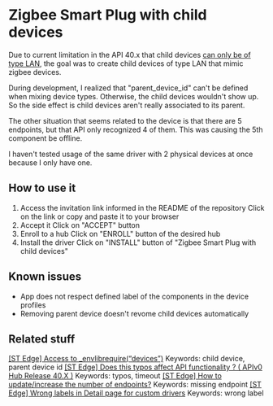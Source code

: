 # Zigbee Smart Plug with child devices

Due to current limitation in the API 40.x that child devices [can only be of type LAN](https://developer-preview.smartthings.com/edge-device-drivers/driver.html#Driver.try_create_device), the goal was to create child devices of type LAN that mimic zigbee devices.

During development, I realized that "parent_device_id" can't be defined when mixing device types. Otherwise, the child devices wouldn't show up. So the side effect is child devices aren't really associated to its parent.

The other situation that seems related to the device is that there are 5 endpoints, but that API only recognized 4 of them. This was causing the 5th component be offline.

I haven't tested usage of the same driver with 2 physical devices at once because I only have one.

## How to use it

1. Access the invitation link informed in the README of the repository
   Click on the link or copy and paste it to your browser
2. Accept it
   Click on "ACCEPT" button
3. Enroll to a hub
   Click on "ENROLL" button of the desired hub
4. Install the driver
   Click on "INSTALL" button of "Zigbee Smart Plug with child devices"

## Known issues

- App does not respect defined label of the components in the device profiles
- Removing parent device doesn't revome child devices automatically

## Related stuff

[[ST Edge] Access to \_envlibrequire(“devices”)](https://community.smartthings.com/t/st-edge-access-to-envlibrequire-devices/237272/6?u=w35l3y)
Keywords: child device, parent device id
[[ST Edge] Does this typos affect API functionality ? ( APIv0 Hub Release 40.X )](https://community.smartthings.com/t/st-edge-does-this-typos-affect-api-functionality-apiv0-hub-release-40-x/237673?u=w35l3y)
Keywords: typos, timeout
[[ST Edge] How to update/increase the number of endpoints?](https://community.smartthings.com/t/st-edge-how-to-update-increase-the-number-of-endpoints/237362/2?u=w35l3y)
Keywords: missing endpoint
[[ST Edge] Wrong labels in Detail page for custom drivers](https://community.smartthings.com/t/st-edge-wrong-labels-in-detail-page-for-custom-drivers/237383?u=w35l3y)
Keywords: wrong label
